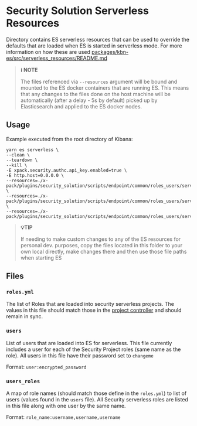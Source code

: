 # Security Solution Serverless Resources

Directory contains ES serverless resources that can be used to override the defaults that are loaded when ES is started in serverless mode. For more information on how these are used [packages/kbn-es/src/serverless_resources/README.md](https://github.com/elastic/kibana/blob/main/packages/kbn-es/src/serverless_resources/README.md)

> **ℹ️ NOTE**
> 
> The files referenced via `--resources` argument will be bound and mounted to the ES docker containers that are running ES. This means that any changes to the files done on the host machine will be automatically (after a delay - 5s by default) picked up by Elasticsearch and applied to the ES docker nodes.

## Usage

Example executed from the root directory of Kibana: 

```shell
yarn es serverless \
--clean \
--teardown \
--kill \
-E xpack.security.authc.api_key.enabled=true \
-E http.host=0.0.0.0 \
--resources=./x-pack/plugins/security_solution/scripts/endpoint/common/roles_users/serverless/es_serverless_resources/roles.yml \
--resources=./x-pack/plugins/security_solution/scripts/endpoint/common/roles_users/serverless/es_serverless_resources/users \
--resources=./x-pack/plugins/security_solution/scripts/endpoint/common/roles_users/serverless/es_serverless_resources/users_roles
```

> **💡️TIP**
> 
> If needing to make custom changes to any of the ES resources for personal dev. purposes, copy the files located in this folder to your own local directly, make changes there and then use those file paths when starting ES



## Files

### `roles.yml`

The list of Roles that are loaded into security serverless projects. The values in this file should match those in the [project controller](https://github.com/elastic/project-controller/blob/main/internal/project/security/config/roles.yml) and should remain in sync.

### `users`

List of users that are loaded into ES for serverless. This file currently includes a user for each of the Security Project roles (same name as the role). All users in this file have their password set to `changeme`

Format: `user:encrypted_password`

### `users_roles`

A map of role names (should match those define in the `roles.yml`) to list of users (values found in the `users` file). All Security serverless roles are listed in this file along with one user by the same name.

Format: `role_name:username,username,username`

